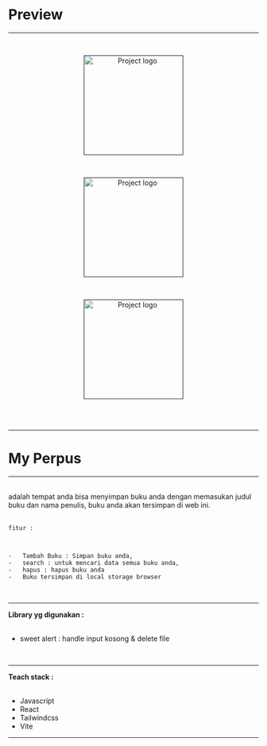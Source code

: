 # **Preview**
<hr>
<br>

<p align="center">
  <a href="" rel="noopener">
 <img width=200px height=200px src="./preview/prev1.png" alt="Project logo">
 </a>
</p>

<br>

<p align="center">
  <a href="" rel="noopener">
 <img width=200px height=200px src="./preview/prev2.png" alt="Project logo">
 </a>
</p>

<br>

<p align="center">
  <a href="" rel="noopener">
 <img width=200px height=200px src="./preview/prev3.png" alt="Project logo">
 </a>
</p>


<br>
<br>
<hr>

# **My Perpus**
<hr>
<br>
    adalah tempat anda bisa menyimpan buku anda dengan memasukan judul buku dan nama penulis,
     buku anda akan tersimpan di web ini.

<br>
<br>

    fitur : 



    -   Tambah Buku : Simpan buku anda, 
    -   search : untuk mencari data semua buku anda,
    -   hapus : hapus buku anda
    -   Buku tersimpan di local storage browser

<br>

<hr>

**Library yg digunakan :**
<br>
<br>
-   sweet alert : handle input kosong & delete file

<br>
<hr>

**Teach stack :**
<br>
<br>
-   Javascript
-   React
-   Tailwindcss
-   Vite
<hr>